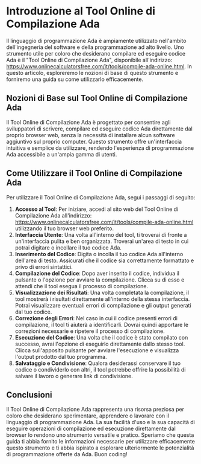 Introduzione al Tool Online di Compilazione Ada
===============================================

Il linguaggio di programmazione Ada è ampiamente utilizzato nell'ambito dell'ingegneria del software e della programmazione ad alto livello. Uno strumento utile per coloro che desiderano compilare ed eseguire codice Ada è il "Tool Online di Compilazione Ada", disponibile all'indirizzo: <https://www.onlinecalculatorsfree.com/it/tools/compile-ada-online.html>. In questo articolo, esploreremo le nozioni di base di questo strumento e forniremo una guida su come utilizzarlo efficacemente.

Nozioni di Base sul Tool Online di Compilazione Ada
---------------------------------------------------

Il Tool Online di Compilazione Ada è progettato per consentire agli sviluppatori di scrivere, compilare ed eseguire codice Ada direttamente dal proprio browser web, senza la necessità di installare alcun software aggiuntivo sul proprio computer. Questo strumento offre un'interfaccia intuitiva e semplice da utilizzare, rendendo l'esperienza di programmazione Ada accessibile a un'ampia gamma di utenti.

Come Utilizzare il Tool Online di Compilazione Ada
--------------------------------------------------

Per utilizzare il Tool Online di Compilazione Ada, segui i passaggi di seguito:

1. **Accesso al Tool**: Per iniziare, accedi al sito web del Tool Online di Compilazione Ada all'indirizzo: <https://www.onlinecalculatorsfree.com/it/tools/compile-ada-online.html> utilizzando il tuo browser web preferito.
2. **Interfaccia Utente**: Una volta all'interno del tool, ti troverai di fronte a un'interfaccia pulita e ben organizzata. Troverai un'area di testo in cui potrai digitare o incollare il tuo codice Ada.
3. **Inserimento del Codice**: Digita o incolla il tuo codice Ada all'interno dell'area di testo. Assicurati che il codice sia correttamente formattato e privo di errori sintattici.
4. **Compilazione del Codice**: Dopo aver inserito il codice, individua il pulsante o l'opzione per avviare la compilazione. Clicca su di esso e attendi che il tool esegua il processo di compilazione.
5. **Visualizzazione dei Risultati**: Una volta completata la compilazione, il tool mostrerà i risultati direttamente all'interno della stessa interfaccia. Potrai visualizzare eventuali errori di compilazione e gli output generati dal tuo codice.
6. **Correzione degli Errori**: Nel caso in cui il codice presenti errori di compilazione, il tool ti aiuterà a identificarli. Dovrai quindi apportare le correzioni necessarie e ripetere il processo di compilazione.
7. **Esecuzione del Codice**: Una volta che il codice è stato compilato con successo, avrai l'opzione di eseguirlo direttamente dallo stesso tool. Clicca sull'apposito pulsante per avviare l'esecuzione e visualizza l'output prodotto dal tuo programma.
8. **Salvataggio e Condivisione**: Qualora desiderassi conservare il tuo codice o condividerlo con altri, il tool potrebbe offrire la possibilità di salvare il lavoro o generare link di condivisione.

Conclusioni
-----------

Il Tool Online di Compilazione Ada rappresenta una risorsa preziosa per coloro che desiderano sperimentare, apprendere o lavorare con il linguaggio di programmazione Ada. La sua facilità d'uso e la sua capacità di eseguire operazioni di compilazione ed esecuzione direttamente dal browser lo rendono uno strumento versatile e pratico. Speriamo che questa guida ti abbia fornito le informazioni necessarie per utilizzare efficacemente questo strumento e ti abbia ispirato a esplorare ulteriormente le potenzialità di programmazione offerte da Ada. Buon coding!